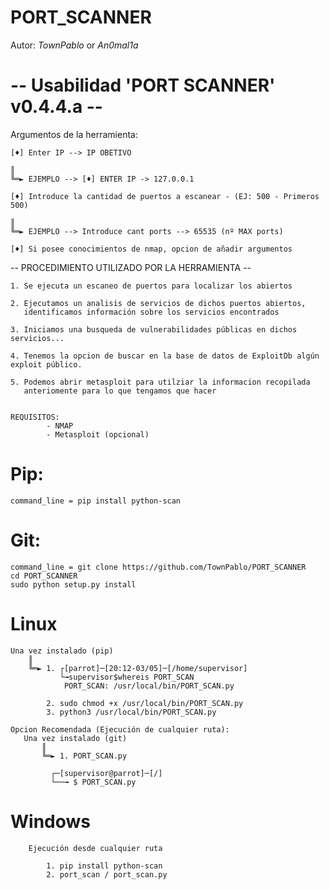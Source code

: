 #                   PORT_SCANNER

Autor: _TownPablo_ or _An0mal1a_



#  --  Usabilidad 'PORT SCANNER' v0.4.4.a  --       

Argumentos de la herramienta:

    [♦] Enter IP --> IP OBETIVO    

    ║       
    ╚═► EJEMPLO --> [♦] ENTER IP -> 127.0.0.1

    [♦] Introduce la cantidad de puertos a escanear - (EJ: 500 - Primeros 500)

    ║               
    ╚═► EJEMPLO --> Introduce cant ports --> 65535 (nº MAX ports)
    
    [♦] Si posee conocimientos de nmap, opcion de añadir argumentos

   -- PROCEDIMIENTO UTILIZADO POR LA HERRAMIENTA --
          
    1. Se ejecuta un escaneo de puertos para localizar los abiertos

    2. Ejecutamos un analisis de servicios de dichos puertos abiertos,
       identificamos información sobre los servicios encontrados 

    3. Iniciamos una busqueda de vulnerabilidades públicas en dichos servicios...

    4. Tenemos la opcion de buscar en la base de datos de ExploitDb algún exploit público.

    5. Podemos abrir metasploit para utilziar la informacion recopilada
       anteriomente para lo que tengamos que hacer

    
    REQUISITOS:
            - NMAP
            - Metasploit (opcional)
            


# Pip:

    command_line = pip install python-scan

# Git:
    command_line = git clone https://github.com/TownPablo/PORT_SCANNER
    cd PORT_SCANNER
    sudo python setup.py install

# Linux 
    Una vez instalado (pip)
        ║               
        ╚═► 1. ┌[parrot]─[20:12-03/05]─[/home/supervisor]
               └╼supervisor$whereis PORT_SCAN   
                PORT_SCAN: /usr/local/bin/PORT_SCAN.py
            
            2. sudo chmod +x /usr/local/bin/PORT_SCAN.py
            3. python3 /usr/local/bin/PORT_SCAN.py
    
    Opcion Recomendada (Ejecución de cualquier ruta):
       Una vez instalado (git)
           ║               
           ╚═► 1. PORT_SCAN.py

             ┌─[supervisor@parrot]─[/]
             └──╼ $ PORT_SCAN.py


# Windows
        Ejecución desde cualquier ruta

            1. pip install python-scan
            2. port_scan / port_scan.py
